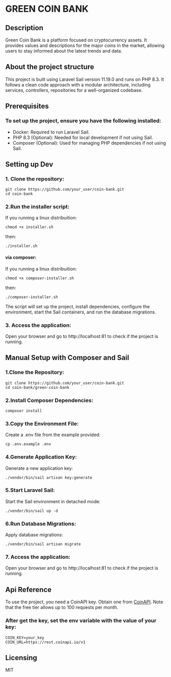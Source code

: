 # GREEN COIN BANK

## Description
Green Coin Bank is a platform focused on cryptocurrency assets. It provides values and descriptions for the major coins in the market, allowing users to stay informed about the latest trends and data.

## About the project structure
This project is built using Laravel Sail version 11.19.0 and runs on PHP 8.3. It follows a clean code approach with a modular architecture, including services, controllers, repositories for a well-organized codebase.

## Prerequisites
### To set up the project, ensure you have the following installed:
- Docker: Required to run Laravel Sail.
- PHP 8.3 (Optional): Needed for local development if not using Sail.
- Composer (Optional): Used for managing PHP dependencies if not using Sail.

## Setting up Dev
### 1. Clone the repository:
```
git clone https://github.com/your_user/coin-bank.git
cd coin-bank
```
### 2.Run the installer script:
If you running a linux distribuition:
```
chmod +x installer.sh
```
then:
```
./installer.sh
```
#### via composer:
If you running a linux distribuition:
```
chmod +x composer-installer.sh
```
then:
```
./composer-installer.sh
```
The script will set up the project, install dependencies, configure the environment, start the Sail containers, and run the database migrations.

### 3. Access the application:
Open your browser and go to http://localhost:81 to check if the project is running.

## Manual Setup with Composer and Sail

### 1.Clone the Repository:

```
git clone https://github.com/your_user/coin-bank.git
cd coin-bank/green-coin-bank
```

### 2.Install Composer Dependencies:
```
composer install
```

### 3.Copy the Environment File:
Create a .env file from the example provided:
```
cp .env.example .env
```

### 4.Generate Application Key:
Generate a new application key:
```
./vendor/bin/sail artisan key:generate
```

### 5.Start Laravel Sail:
Start the Sail environment in detached mode:
```
./vendor/bin/sail up -d
```

### 6.Run Database Migrations:
Apply database migrations:

```
./vendor/bin/sail artisan migrate
```

### 7. Access the application:
Open your browser and go to http://localhost:81 to check if the project is running.

## Api Reference
To use the project, you need a CoinAPI key. Obtain one from [CoinAPI](https://www.coinapi.io/get-free-api-key?email=). Note that the free tier allows up to 100 requests per month.

### After get the key, set the env variable with the value of your key:
```
COIN_KEY=your_key
COIN_URL=https://rest.coinapi.io/v1
```

## Licensing
MIT
